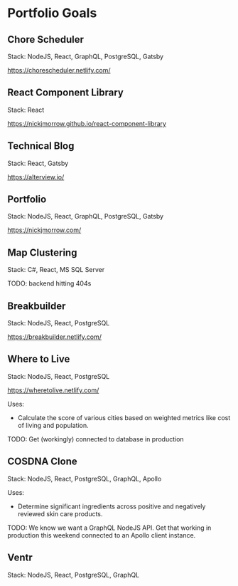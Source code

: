 # Portfolio Goals

## Chore Scheduler

Stack: NodeJS, React, GraphQL, PostgreSQL, Gatsby

https://chorescheduler.netlify.com/

## React Component Library

Stack: React

https://nickjmorrow.github.io/react-component-library

## Technical Blog

Stack: React, Gatsby

https://alterview.io/

## Portfolio

Stack: NodeJS, React, GraphQL, PostgreSQL, Gatsby

https://nickjmorrow.com/

## Map Clustering

Stack: C#, React, MS SQL Server

TODO: backend hitting 404s

## Breakbuilder

Stack: NodeJS, React, PostgreSQL

https://breakbuilder.netlify.com/

## Where to Live

Stack: NodeJS, React, PostgreSQL

https://wheretolive.netlify.com/

Uses:

- Calculate the score of various cities based on weighted metrics like cost of living and population.

TODO: Get (workingly) connected to database in production

## COSDNA Clone

Stack: NodeJS, React, PostgreSQL, GraphQL, Apollo

Uses:

- Determine significant ingredients across positive and negatively reviewed skin care products.

TODO: We know we want a GraphQL NodeJS API. Get that working in production this weekend connected to an Apollo client instance.

## Ventr

Stack: NodeJS, React, PostgreSQL, GraphQL
